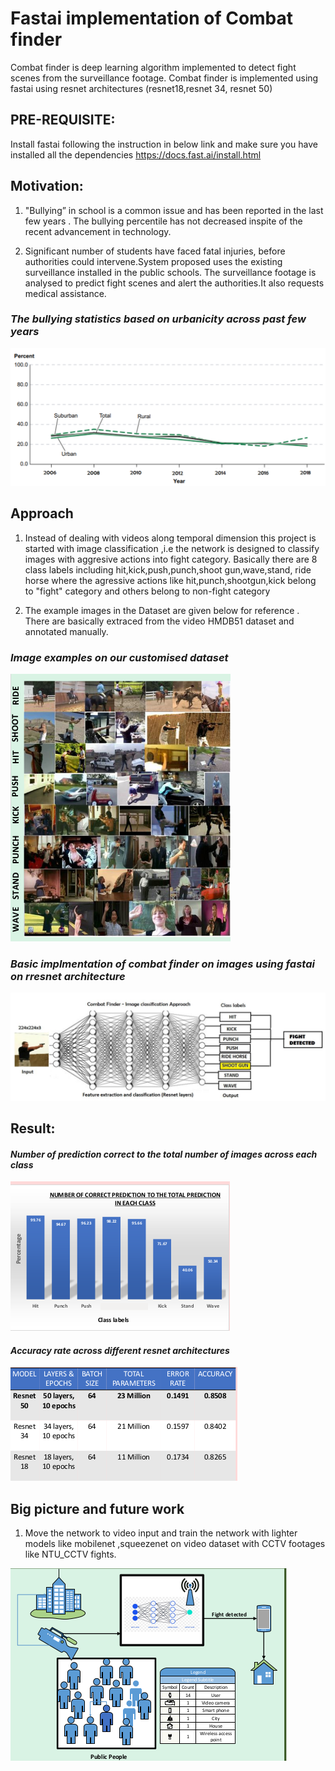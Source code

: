 # Fastai implementation of Combat finder 
Combat finder is deep learning algorithm implemented to detect fight scenes from the surveillance footage.
Combat finder is implemented using fastai using resnet architectures (resnet18,resnet 34, resnet 50)

## PRE-REQUISITE:

Install fastai following the instruction in below link and make sure you have installed all the dependencies
https://docs.fast.ai/install.html

## Motivation:

1. "Bullying” in school is a common issue and has been reported in the last few years . The bullying percentile has not decreased
inspite of the recent advancement in technology.

2. Significant number of students have faced fatal injuries, before authorities could intervene.System proposed uses the existing surveillance installed in the public schools. The surveillance footage is analysed to predict fight scenes and alert the authorities.It also requests medical assistance.

### *The bullying statistics based on urbanicity across past few years*

![Screenshot](motivation.png)

## Approach

   1. Instead of dealing with videos along temporal dimension this project is started with image classification ,i.e the network is designed to classify images with aggresive actions into fight category. Basically there are 8 class labels including hit,kick,push,punch,shoot gun,wave,stand, ride horse where the agressive actions like hit,punch,shootgun,kick belong to "fight" category and others belong to non-fight category

   2. The example images in the Dataset are given below for reference . There are basically extraced from the video HMDB51 dataset and annotated manually.

### *Image examples on our customised dataset*

![Screenshot](dataset.png)


### *Basic implmentation of combat finder on images using fastai on rresnet architecture*

![Screenshot](approach.png)

## Result:

#### *Number of prediction correct to the total number of images across each class*

![Screenshot](results.png)

#### *Accuracy rate across different resnet architectures*

![Screenshot](accuracy_rate.png)

## Big picture and future work
1. Move the network to video input and train the network with lighter models like mobilenet ,squeezenet on video dataset with CCTV footages like NTU_CCTV fights.

![Screenshot](bigpicture.png)
